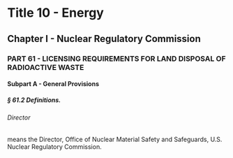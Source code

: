 
# Title 10 - Energy
## Chapter I - Nuclear Regulatory Commission
### PART 61 - LICENSING REQUIREMENTS FOR LAND DISPOSAL OF RADIOACTIVE WASTE
#### Subpart A - General Provisions
##### § 61.2 Definitions.
###### Director

means the Director, Office of Nuclear Material Safety and Safeguards, U.S. Nuclear Regulatory Commission.
